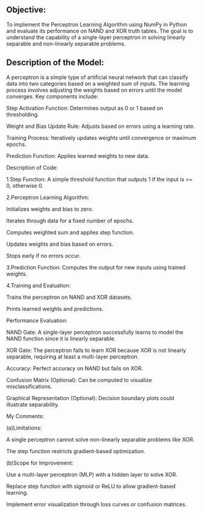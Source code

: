 ## Objective:
To implement the Perceptron Learning Algorithm using NumPy in Python and evaluate its performance on NAND and XOR truth tables. The goal is to understand the capability of a single-layer perceptron in solving linearly separable and non-linearly separable problems.

## Description of the Model:
A perceptron is a simple type of artificial neural network that can classify data into two categories based on a weighted sum of inputs. The learning process involves adjusting the weights based on errors until the model converges. Key components include:

Step Activation Function: Determines output as 0 or 1 based on thresholding.

Weight and Bias Update Rule: Adjusts based on errors using a learning rate.

Training Process: Iteratively updates weights until convergence or maximum epochs.

Prediction Function: Applies learned weights to new data.


Description of Code:

1.Step Function: A simple threshold function that outputs 1 if the input is >= 0, otherwise 0.

2.Perceptron Learning Algorithm:

Initializes weights and bias to zero.

Iterates through data for a fixed number of epochs.

Computes weighted sum and applies step function.

Updates weights and bias based on errors.

Stops early if no errors occur.

3.Prediction Function: Computes the output for new inputs using trained weights.

4.Training and Evaluation:

Trains the perceptron on NAND and XOR datasets.

Prints learned weights and predictions.


Performance Evaluation:

NAND Gate: A single-layer perceptron successfully learns to model the NAND function since it is linearly separable.

XOR Gate: The perceptron fails to learn XOR because XOR is not linearly separable, requiring at least a multi-layer perceptron.

Accuracy: Perfect accuracy on NAND but fails on XOR.

Confusion Matrix (Optional): Can be computed to visualize misclassifications.

Graphical Representation (Optional): Decision boundary plots could illustrate separability.


My Comments:

(a)Limitations:

A single perceptron cannot solve non-linearly separable problems like XOR.

The step function restricts gradient-based optimization.

(b)Scope for Improvement:

Use a multi-layer perceptron (MLP) with a hidden layer to solve XOR.

Replace step function with sigmoid or ReLU to allow gradient-based learning.

Implement error visualization through loss curves or confusion matrices.
